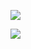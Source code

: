 <!-- [![](https://github-readme-stats.vercel.app/api?username=faeztgh&theme=midnight-purple&show_icons=true&show_owner=true&count_private=true)](https://github.com/faeztgh/) -->

[![](https://github-readme-stats.vercel.app/api/wakatime?username=faez&layout=compact&theme=midnight-purple&show_icons=true&hide_title=true&langs_count=14)](https://github.com/faeztgh/)

<!-- [![Top Langs](https://github-readme-stats.vercel.app/api/top-langs/?username=faeztgh&theme=midnight-purple&show_icons=true&layout=compact&show_owner=true&count_private=true)](https://github.com/faeztgh/) -->

[![](https://wakatime.com/badge/user/283868a9-0937-4aa7-b043-b62368dcf424.svg)]()

<!-- [![](https://visitcount.itsvg.in/api?id=faeztgh&label=Profile%20Views&icon=3&pretty=true)](https://github.com/faeztgh/) -->




